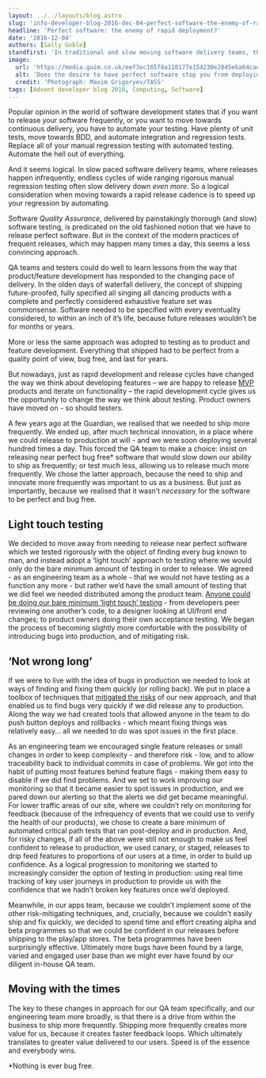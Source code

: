 ```yaml
---
layout: ../../layouts/blog.astro
slug: 'info-developer-blog-2016-dec-04-perfect-software-the-enemy-of-rapid-deployment'
headline: 'Perfect software: the enemy of rapid deployment?'
date: '2016-12-04'
authors: [Sally Goble]
standfirst: 'In traditional and slow moving software delivery teams, the brakes are well and truly applied by endless cycles of painfully slow manual regression test cycles. The logical thing to do when considering moving towards a rapid release cadence is to speed up your regression by automating. Sally Goble, head of quality at the Guardian, argues that this is not right or necessary'
image:
  url: 'https://media.guim.co.uk/eef3ec165f8a110177e154230e2845eba64cae7e/0_165_4608_2765/4608.jpg'
  alt: 'Does the desire to have perfect software stop you from deploying as rapidly as you’d like?'
  credit: 'Photograph: Maxim Grigoryev/TASS'
tags: [Advent developer blog 2016, Computing, Software]
---
```


Popular opinion in the world of software development states that if you want to release your software frequently, or you want to move towards continuous delivery, you have to automate your testing. Have plenty of unit tests, move towards BDD, and automate integration and regression tests. Replace all of your manual regression testing with automated testing. Automate the hell out of everything.

And it seems logical. In slow paced software delivery teams, where releases happen infrequently, endless cycles of wide ranging rigorous manual regression testing often slow delivery down _even more_. So a logical consideration when moving towards a rapid release cadence is to speed up your regression by automating.

Software _Quality Assurance_, delivered by painstakingly thorough (and slow) software testing, is predicated on the old fashioned notion that we have to release perfect software. But in the context of the modern practices of frequent releases, which may happen many times a day, this seems a less convincing approach.

QA teams and testers could do well to learn lessons from the way that product/feature development has responded to the changing pace of delivery. In the olden days of waterfall delivery, the concept of shipping future-proofed, fully specified all singing all dancing products with a complete and perfectly considered exhaustive feature set was commonsense. Software needed to be specified with every eventuality considered, to within an inch of it’s life, because future releases wouldn’t be for months or years.

More or less the same approach was adopted to testing as to product and feature development. Everything that shipped had to be perfect from a quality point of view, bug free, and last for years.

But nowadays, just as rapid development and release cycles have changed the way we think about developing features – we are happy to release [MVP](https://en.wikipedia.org/wiki/Minimum_viable_product) products and iterate on functionality – the rapid development cycle gives us the opportunity to change the way we think about testing. Product owners have moved on - so should testers.

A few years ago at the Guardian, we realised that we needed to ship more frequently. We ended up, after much technical innovation, in a place where we could release to production at will - and we were soon deploying several hundred times a day. This forced the QA team to make a choice: insist on releasing near perfect bug free\* software that would slow down our ability to ship as frequently; or test much less, allowing us to release much more frequently. We chose the latter approach, because the need to ship and innovate more frequently was important to us as a business. But just as importantly, because we realised that it wasn’t _necessary_ for the software to be perfect and bug free.

Light touch testing
-------------------

We decided to move away from needing to release near perfect software which we tested rigorously with the object of finding every bug known to man, and instead adopt a ‘light touch’ approach to testing where we would only do the bare minimum amount of testing in order to release. We agreed - as an engineering team as a whole - that we would not have testing as a function any more - but rather we’d have the small amount of testing that we did feel we needed distributed among the product team. [Anyone could be doing our bare minimum ‘light touch’ testing](https://www.theguardian.com/info/developer-blog/2016/feb/09/testing-in-the-right-places) - from developers peer reviewing one another’s code, to a designer looking at UI/front end changes; to product owners doing their own acceptance testing. We began the process of becoming slightly more comfortable with the possibility of introducing bugs into production, and of mitigating risk.

‘Not wrong long’
----------------

If we were to live with the idea of bugs in production we needed to look at ways of finding and fixing them quickly (or rolling back). We put in place a toolbox of techniques that [mitigated the risks](https://www.theguardian.com/info/developer-blog/2015/jan/05/delivering-continuous-delivery-continuously) of our new approach, and that enabled us to find bugs very quickly if we did release any to production. Along the way we had created tools that allowed anyone in the team to do push button deploys and rollbacks - which meant fixing things was relatively easy... all we needed to do was spot issues in the first place.

As an engineering team we encouraged single feature releases or small changes in order to keep complexity - and therefore risk - low, and to allow traceability back to individual commits in case of problems. We got into the habit of putting most features behind feature flags - making them easy to disable if we did find problems. And we set to work improving our monitoring so that it became easier to spot issues in production, and we pared down our alerting so that the alerts we did get became meaningful. For lower traffic areas of our site, where we couldn’t rely on monitoring for feedback (because of the infrequency of events that we could use to verify the health of our products), we chose to create a bare minimum of automated critical path tests that ran post-deploy and in production. And, for risky changes, if all of the above were still not enough to make us feel confident to release to production, we used canary, or staged, releases to drip feed features to proportions of our users at a time, in order to build up confidence. As a logical progression to monitoring we started to increasingly consider the option of testing in production: using real time tracking of key user journeys in production to provide us with the confidence that we hadn’t broken key features once we’d deployed.

Meanwhile, in our apps team, because we couldn’t implement some of the other risk-mitigating techniques, and, crucially, because we couldn’t easily ship and fix quickly, we decided to spend time and effort creating alpha and beta programmes so that we could be confident in our releases before shipping to the play/app stores. The beta programmes have been surprisingly effective. Ultimately more bugs have been found by a large, varied and engaged user base than we might ever have found by our diligent in-house QA team.

Moving with the times
---------------------

The key to these changes in approach for our QA team specifically, and our engineering team more broadly, is that there is a drive from within the business to ship more frequently. Shipping more frequently creates more value for us, because it creates faster feedback loops. Which ultimately translates to greater value delivered to our users. Speed is of the essence and everybody wins.

\*Nothing is ever bug free.
